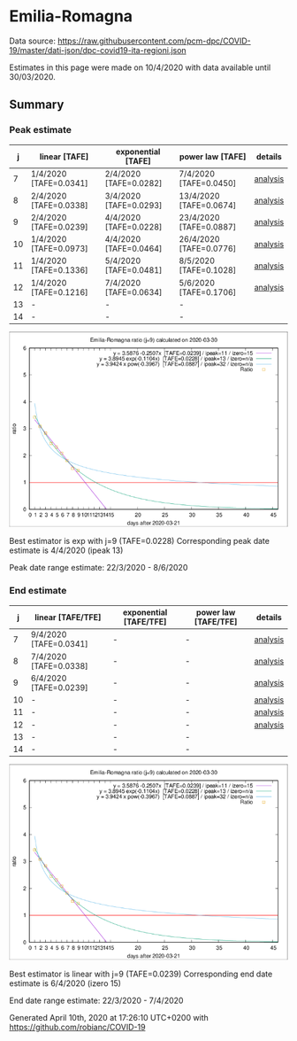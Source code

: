 # Emilia-Romagna


Data source: https://raw.githubusercontent.com/pcm-dpc/COVID-19/master/dati-json/dpc-covid19-ita-regioni.json

Estimates in this page were made on 10/4/2020 with data available until 30/03/2020.


## Summary 

### Peak estimate 
|j|linear [TAFE]|exponential [TAFE]|power law [TAFE]|details|
|---|----|-----------|---------|-------|
|7|1/4/2020 [TAFE=0.0341]|2/4/2020 [TAFE=0.0282]|7/4/2020 [TAFE=0.0450]|[analysis](COVID-19_emilia-romagna_j7_2020-03-30.md)|
|8|2/4/2020 [TAFE=0.0338]|3/4/2020 [TAFE=0.0293]|13/4/2020 [TAFE=0.0674]|[analysis](COVID-19_emilia-romagna_j8_2020-03-30.md)|
|9|2/4/2020 [TAFE=0.0239]|4/4/2020 [TAFE=0.0228]|23/4/2020 [TAFE=0.0887]|[analysis](COVID-19_emilia-romagna_j9_2020-03-30.md)|
|10|1/4/2020 [TAFE=0.0973]|4/4/2020 [TAFE=0.0464]|26/4/2020 [TAFE=0.0776]|[analysis](COVID-19_emilia-romagna_j10_2020-03-30.md)|
|11|1/4/2020 [TAFE=0.1336]|5/4/2020 [TAFE=0.0481]|8/5/2020 [TAFE=0.1028]|[analysis](COVID-19_emilia-romagna_j11_2020-03-30.md)|
|12|1/4/2020 [TAFE=0.1216]|7/4/2020 [TAFE=0.0634]|5/6/2020 [TAFE=0.1706]|[analysis](COVID-19_emilia-romagna_j12_2020-03-30.md)|
|13|-|-|-||
|14|-|-|-||

![best peak estimate](COVID-19_emilia-romagna_j9_2020-03-30.png)

Best estimator is exp with j=9 (TAFE=0.0228)
Corresponding peak date estimate is 4/4/2020 (ipeak 13)


Peak date range estimate: 22/3/2020 - 8/6/2020

### End estimate 
|j|linear [TAFE/TFE]|exponential [TAFE/TFE]|power law [TAFE/TFE]|details|
|---|----|-----------|---------|-------|
|7|9/4/2020 [TAFE=0.0341]|-|-|[analysis](COVID-19_emilia-romagna_j7_2020-03-30.md)|
|8|7/4/2020 [TAFE=0.0338]|-|-|[analysis](COVID-19_emilia-romagna_j8_2020-03-30.md)|
|9|6/4/2020 [TAFE=0.0239]|-|-|[analysis](COVID-19_emilia-romagna_j9_2020-03-30.md)|
|10|-|-|-|[analysis](COVID-19_emilia-romagna_j10_2020-03-30.md)|
|11|-|-|-|[analysis](COVID-19_emilia-romagna_j11_2020-03-30.md)|
|12|-|-|-|[analysis](COVID-19_emilia-romagna_j12_2020-03-30.md)|
|13|-|-|-||
|14|-|-|-||

![best zero estimate](COVID-19_emilia-romagna_j9_2020-03-30.png)

Best estimator is linear with j=9 (TAFE=0.0239)
Corresponding end date estimate is 6/4/2020 (izero 15)


End date range estimate: 22/3/2020 - 7/4/2020

Generated April 10th, 2020 at 17:26:10 UTC+0200 with https://github.com/robianc/COVID-19

